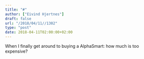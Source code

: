 ```yaml
---
title: "#"
author: ["Eivind Hjertnes"]
draft: false
url: "/2018/04/11//1302"
type: "post"
date: 2018-04-11T02:00:00+02:00
---
```


When I finally get around to buying a AlphaSmart: how much is too
expensive?
